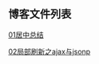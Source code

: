<h2>博客文件列表</h2>

[01居中总结](https://posuihushui.github.io/blog/%E5%B1%85%E4%B8%AD%E6%80%BB%E7%BB%93.html)

[02局部刷新之ajax与jsonp](https://posuihushui.github.io/blog/ajax%E6%A0%B8%E5%BF%83%E5%8E%9F%E7%90%86.html)